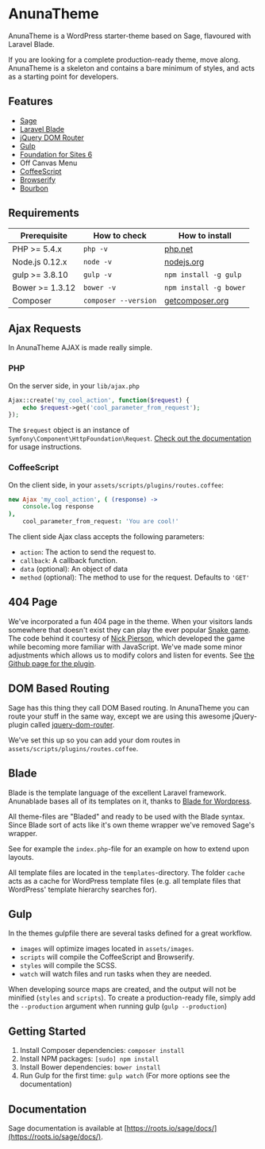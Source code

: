 # AnunaTheme

AnunaTheme is a WordPress starter-theme based on Sage, flavoured with Laravel Blade.

If you are looking for a complete production-ready theme, move along. AnunaTheme is a skeleton and contains a bare minimum of styles, and acts as a starting point for developers.

## Features

* [Sage](https://github.com/roots/sage)
* [Laravel Blade](http://laravel.com/docs/blade)
* [jQuery DOM Router](https://github.com/tormjens/jquery-dom-router)
* [Gulp](http://gulpjs.com)
* [Foundation for Sites 6](http://foundation.zurb.com/sites/docs/)
* Off Canvas Menu
* [CoffeeScript](http://coffeescript.org/)
* [Browserify](http://browserify.org/)
* [Bourbon](http://bourbon.io/)

## Requirements


| Prerequisite    | How to check         | How to install
| --------------- | -------------------- | ------------- |
| PHP   >= 5.4.x  | `php -v`             | [php.net](http://php.net/manual/en/install.php) |
| Node.js 0.12.x  | `node -v`            | [nodejs.org](http://nodejs.org/) |
| gulp  >= 3.8.10 | `gulp -v`            | `npm install -g gulp` |
| Bower >= 1.3.12 | `bower -v`           | `npm install -g bower` |
| Composer        | `composer --version` | [getcomposer.org](http://getcomposer.org) |

## Ajax Requests

In AnunaTheme AJAX is made really simple.

### PHP

On the server side, in your `lib/ajax.php`
```php
Ajax::create('my_cool_action', function($request) {
	echo $request->get('cool_parameter_from_request');
});
```

The `$request` object is an instance of `Symfony\Component\HttpFoundation\Request`. [Check out the documentation](http://symfony.com/doc/current/components/http_foundation/introduction.html#accessing-request-data) for usage instructions.

### CoffeeScript

On the client side, in your `assets/scripts/plugins/routes.coffee`:
```coffee
new Ajax 'my_cool_action', ( (response) ->
	console.log response
),
	cool_parameter_from_request: 'You are cool!'
```

The client side Ajax class accepts the following parameters:
* `action`: The action to send the request to.
* `callback`: A callback function.
* `data` (optional): An object of data
* `method` (optional): The method to use for the request. Defaults to `'GET'`

## 404 Page

We've incorporated a fun 404 page in the theme. When your visitors lands somewhere that doesn't exist they can play the ever popular [Snake game](https://github.com/ncpierson/Snake). The code behind it courtesy of [Nick Pierson](http://nickpierson.me), which developed the game while becoming more familiar with JavaScript. We've made some minor adjustments which allows us to modify colors and listen for events. See [the Github page for the plugin](https://github.com/tormjens/jquery-snake).

## DOM Based Routing

Sage has this thing they call DOM Based routing. In AnunaTheme you can route your stuff in the same way, except we are using this awesome jQuery-plugin called [jquery-dom-router](https://github.com/tormjens/jquery-dom-router).

We've set this up so you can add your dom routes in `assets/scripts/plugins/routes.coffee`.

## Blade

Blade is the template language of the excellent Laravel framework. Anunablade bases all of its templates on it, thanks to [Blade for Wordpress](https://github.com/tormjens/wp-blade).

All theme-files are "Bladed" and ready to be used with the Blade syntax. Since Blade sort of acts like it's own theme wrapper we've removed Sage's wrapper.

See for example the `index.php`-file for an example on how to extend upon layouts.

All template files are located in the `templates`-directory. The folder `cache` acts as a cache for WordPress template files (e.g. all template files that WordPress' template hierarchy searches for).

## Gulp

In the themes gulpfile there are several tasks defined for a great workflow.
* `images` will optimize images located in `assets/images`.
* `scripts` will compile the CoffeeScript and Browserify.
* `styles` will compile the SCSS.
* `watch` will watch files and run tasks when they are needed.

When developing source maps are created, and the output will not be minified (`styles` and `scripts`). To create a production-ready file, simply add the `--production` argument when running gulp (`gulp --production`)

## Getting Started

1. Install Composer dependencies: `composer install`
2. Install NPM packages: `[sudo] npm install`
3. Install Bower dependencies: `bower install`
4. Run Gulp for the first time: `gulp watch` (For more options see the documentation)

## Documentation

Sage documentation is available at [https://roots.io/sage/docs/](https://roots.io/sage/docs/).


